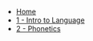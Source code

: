 - [Home](%WEBPATH%/classes/ling2100/)
- [1 - Intro to Language](%WEBPATH%/classes/ling2100/1-intro-to-language)
- [2 - Phonetics](%WEBPATH%/classes/ling2100/2-phonetics)